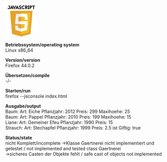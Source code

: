 ![Java Logo](https://github.com/OlafGroh/OOP/blob/master/JavaScript/images/logo.png)

__Betriebssystem/operating system__  
Linux x86_64

__Version/version__  
Firefox 44.0.2

__Übersetzen/compile__  
-/-  

__Starten/run__  
firefox --jsconsole index.html  

__Ausgabe/output__  
Baum: Art: Eiche Pflanzjahr: 2012 Preis: 299 Maxihoehe: 25  
Baum: Art: Pappel Pflanzjahr: 2010 Preis: 199 Maxihoehe: 15  
Liane: Art:  Gemeiner Efeu Pflanzjahr: 1990 Preis: 15  
Strauch: Art: Stechapfel Pflanzjahr: 1999 Preis: 2.5 ist Giftig: true  


__Status/state__  
nicht Komplett/incomplete
->Klasse Gaertnerei nicht implementiert und getestet / not implemented and tested class Gaertnerei  
->sicheres Casten der Objekte fehlt / safe cast of objects not implemented  
